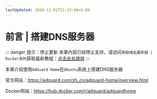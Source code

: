 ```yaml
---
lastUpdated: 2024-12-02T21:23:00+8:00
---
```


# 前言 | 搭建DNS服务器

::: danger 提示：停止更新
本章内容已经停止支持，请访问```家庭域名服务器 | Docker系列```获取最新教程：[点击此处跳转](/DockerSeries/AdGuardHome)
:::

本章介绍使用```AdGuard Home```在```Ubuntu```系统上搭建DNS服务器

官方网站：<https://adguard.com/zh_cn/adguard-home/overview.html>

Docker网站：<https://hub.docker.com/r/adguard/adguardhome>